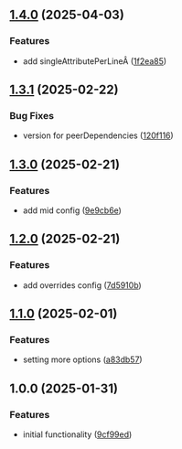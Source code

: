 ## [1.4.0](https://github.com/rodbe-io/prettier-config/compare/v1.3.1...v1.4.0) (2025-04-03)


### Features

* add singleAttributePerLineÂ ([1f2ea85](https://github.com/rodbe-io/prettier-config/commit/1f2ea85d4b96b83ed312500e95210b1f2221e8ca))

## [1.3.1](https://github.com/rodbe-io/prettier-config/compare/v1.3.0...v1.3.1) (2025-02-22)


### Bug Fixes

* version for peerDependencies ([120f116](https://github.com/rodbe-io/prettier-config/commit/120f116d47756f1e36adf6e87d5ac554df94c6d1))

## [1.3.0](https://github.com/rodbe-io/prettier-config/compare/v1.2.0...v1.3.0) (2025-02-21)


### Features

* add mid config ([9e9cb6e](https://github.com/rodbe-io/prettier-config/commit/9e9cb6eee7f9fd85d821d33091054ee2bfe7ab78))

## [1.2.0](https://github.com/rodbe-io/prettier-config/compare/v1.1.0...v1.2.0) (2025-02-21)


### Features

* add overrides config ([7d5910b](https://github.com/rodbe-io/prettier-config/commit/7d5910b82fad9ad863c68cac316994195e0742ab))

## [1.1.0](https://github.com/rodbe-io/prettier-config/compare/v1.0.0...v1.1.0) (2025-02-01)


### Features

* setting more options ([a83db57](https://github.com/rodbe-io/prettier-config/commit/a83db57dbbb559464cb1bc8408025c44b8c4a86e))

## 1.0.0 (2025-01-31)


### Features

* initial functionality ([9cf99ed](https://github.com/rodbe-io/prettier-config/commit/9cf99ed5e3f0b40f8cfe0cf4a98b57f56ad74142))

